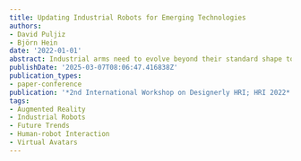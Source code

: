 ```yaml
---
title: Updating Industrial Robots for Emerging Technologies
authors:
- David Puljiz
- Björn Hein
date: '2022-01-01'
abstract: Industrial arms need to evolve beyond their standard shape to embrace new and emerging technologies. In this paper, we shall first perform an analysis of four popular but different modern industrial robot arms. By seeing the common trends we will try to extrapolate and expand these trends for the future. Here, particular focus will be on interaction based on augmented reality (AR) through head-mounted displays (HMD), but also through smartphones. Long-term human-robot interaction and personalization of said interaction will also be considered. The use of AR in human-robot interaction has proven to enhance communication and information exchange. A basic addition to industrial arm design would be the integration of QR markers on the robot, both for accessing information and adding tracking capabilities to more easily display AR overlays. In a recent example of information access, Mercedes Benz added QR markers on their cars to help rescue workers estimate the best places to cut and evacuate people after car crashes. One has also to deal with safety in an environment that will be more and more about collaboration. The QR markers can therefore be combined with RF-based ranging modules, developed in the EU-project SafeLog, that can be used both for safety as well as for tracking of human positions while in close proximity interactions with the industrial arms. The industrial arms of the future should also be intuitive to program and interact with. This would be achieved through AR and head mounted displays as well as the already mentioned RF-based person tracking. Finally, a more personalized interaction between the robots and humans can be achieved through life-long learning AI and disembodied, personalized agents. We propose a design that not only exists in the physical world, but also partly in the digital world of mixed reality.
publishDate: '2025-03-07T08:06:47.416838Z'
publication_types:
- paper-conference
publication: '*2nd International Workshop on Designerly HRI; HRI 2022*'
tags:
- Augmented Reality
- Industrial Robots
- Future Trends
- Human-robot Interaction
- Virtual Avatars
---
```

